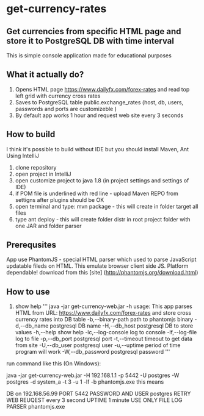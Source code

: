 # get-currency-rates

## Get currencies from specific HTML page and store it to PostgreSQL DB with time interval

This is simple console application made for educational purposes

## What it actually do?

1) Opens HTML page https://www.dailyfx.com/forex-rates and read top left grid with currency cross rates 
2) Saves to PostgreSQL table public.exchange_rates (host, db, users, passwords and ports are customizeble )
3) By default app works 1 hour and request web site every 3 seconds

## How to build
I think it's possible to build without IDE but you should install Maven, Ant
Using IntelIiJ 
1) clone repository 
2) open project in IntelliJ
3) open customize project to java 1.8 (in project settings and settings of IDE)
4) if POM file is underlined with red line - upload Maven REPO from settigns after plugins should be OK
5) open terminal and type: mvn package - this will create in folder target all files
6) type ant deploy - this will create folder distr in root project folder with one JAR and folder parser

## Prerequsites 
 App use PhantomJS - special HTML parser which used to parse JavaScript updatable fileds on HTML. This emulate browser client side JS.
 Platform dependable!
 download from this [site] (http://phantomjs.org/download.html)
 

## How to use 
1) show help
'''
java -jar get-currency-web.jar -h
usage: This app parses HTML from URL: https://www.dailyfx.com/forex-rates
            and store cross currency rates into DB table
 -b,--binary-path <arg>   path to phantomjs binary
 -d,--db_name <arg>       postgresql DB name
 -H,--db_host <arg>       postgresql DB to store values
 -h,--help                show help
 -lc,--log-console        log to console
 -lf,--log-file           log to file
 -p,--db_port <arg>       postgresql port
 -t,--timeout <arg>       timeout to get data from site
 -U,--db_user <arg>       postgresql user
 -u,--uptime <arg>        period of time program will work
 -W,--db_password <arg>   postgresql password
 '''
 
run command like this (On Windows):

java -jar get-currency-web.jar -H 192.168.1.1 -p 5442 -U postgres -W postgres -d system_a -t 3 -u 1 -lf -b phantomjs.exe
this means

DB on             192.168.56.99 
PORT              5442
PASSWORD AND USER postgres
RETRY WEB REUQEST every 3 second
UPTIME            1 minute
USE ONLY FILE LOG 
PARSER            phantomjs.exe


